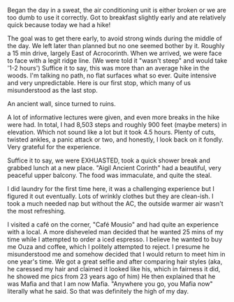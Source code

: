 Began the day in a sweat, the air conditioning unit is either broken or we are too dumb to use it correctly. Got to breakfast slightly early and ate relatively quick because today we had a hike! 

The goal was to get there early, to avoid strong winds during the middle of the day. We left later than planned but no one seemed bother by it. Roughly a 15 min drive, largely East of Acrocorinth. When we arrived, we were face to face with a legit ridge line. (We were told it "wasn't steep" and would take '1-2 hours') Suffice it to say, this was more than an average hike in the woods. I'm talking no path, no flat surfaces what so ever. Quite intensive and very unpredictable. Here is our first stop, which many of us misunderstood as the last stop. 

An ancient wall, since turned to ruins.

A lot of informative lectures were given, and even more breaks in the hike were had. In total, I had 8,503 steps and roughly 900 feet (maybe meters) in elevation. Which not sound like a lot but it took 4.5 hours. Plenty of cuts, twisted ankles, a panic attack or two, and honestly, I look back on it fondly. Very grateful for the experience. 

Suffice it to say, we were EXHUASTED, took a quick shower break and grabbed lunch at a new place. "Aigil Ancient Corinth" had a beautiful, very peaceful upper balcony. The food was immaculate, and quite the steal. 

I did laundry for the first time here, it was a challenging experience but I figured it out eventually. Lots of wrinkly clothes but they are clean-ish. I took a much needed nap but without the AC, the outside warmer air wasn't the most refreshing. 

I visited a café on the corner, "Café Mousio" and had quite an experience with a local. A more disheveled man decided that he wanted 25 mins of my time while I attempted to order a iced espresso. I believe he wanted to buy me Ouza and coffee, which I politely attempted to reject. I presume he misunderstood me and somehow decided that I would return to meet him in one year's time. We got a great selfie and after comparing hair styles (aka, he caressed my hair and claimed it looked like his, which in fairness it did, he showed me pics from 23 years ago of him) He then explained that he was Mafia and that I am now Mafia. "Anywhere you go, you Mafia now" literally what he said. So that was definitely the high of my day. 